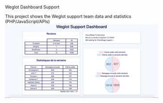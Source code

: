 Weglot Dashboard Support  

This project shows the Weglot support team data and statistics (PHP/JavaScript/APIs) 
![alt text](https://github.com/johntcha/weglot_support_dashboard/blob/master/dashboard.png?raw=true)
